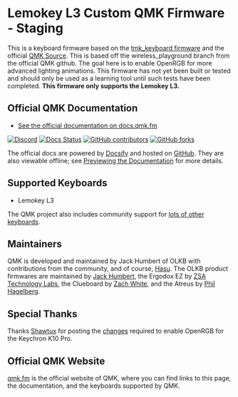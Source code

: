 # Lemokey L3 Custom QMK Firmware - Staging

This is a keyboard firmware based on the [tmk\_keyboard firmware](https://github.com/tmk/tmk_keyboard) and the official [QMK Source](https://github.com/qmk/qmk_firmware/). This is based off the wireless_playground branch from the official QMK github. The goal here is to enable OpenRGB for more advanced lighting animations. This firmware has not yet been built or tested and should only be used as a learning tool until such tests have been completed. 
__This firmware only supports the Lemokey L3.__

## Official QMK Documentation

* [See the official documentation on docs.qmk.fm](https://docs.qmk.fm)
  
[![Discord](https://img.shields.io/discord/440868230475677696.svg)](https://discord.gg/Uq7gcHh)
[![Docs Status](https://img.shields.io/badge/docs-ready-orange.svg)](https://docs.qmk.fm)
[![GitHub contributors](https://img.shields.io/github/contributors/qmk/qmk_firmware.svg)](https://github.com/qmk/qmk_firmware/pulse/monthly)
[![GitHub forks](https://img.shields.io/github/forks/qmk/qmk_firmware.svg?style=social&label=Fork)](https://github.com/qmk/qmk_firmware/)

The official docs are powered by [Docsify](https://docsify.js.org/) and hosted on [GitHub](/docs/). They are also viewable offline; see [Previewing the Documentation](https://docs.qmk.fm/#/contributing?id=previewing-the-documentation) for more details.

## Supported Keyboards

* Lemokey L3

The QMK project also includes community support for [lots of other keyboards](/keyboards/).

## Maintainers

QMK is developed and maintained by Jack Humbert of OLKB with contributions from the community, and of course, [Hasu](https://github.com/tmk). The OLKB product firmwares are maintained by [Jack Humbert](https://github.com/jackhumbert), the Ergodox EZ by [ZSA Technology Labs](https://github.com/zsa), the Clueboard by [Zach White](https://github.com/skullydazed), and the Atreus by [Phil Hagelberg](https://github.com/technomancy).

## Special Thanks

Thanks [Shawtux](https://github.com/shawtux) for posting the [changes](https://github.com/shawtux/qmk_firmware/commit/c2395fdea994656a975cf2ba63c21146b06ac368) required to enable OpenRGB for the Keychron K10 Pro.

## Official QMK Website

[qmk.fm](https://qmk.fm) is the official website of QMK, where you can find links to this page, the documentation, and the keyboards supported by QMK.
